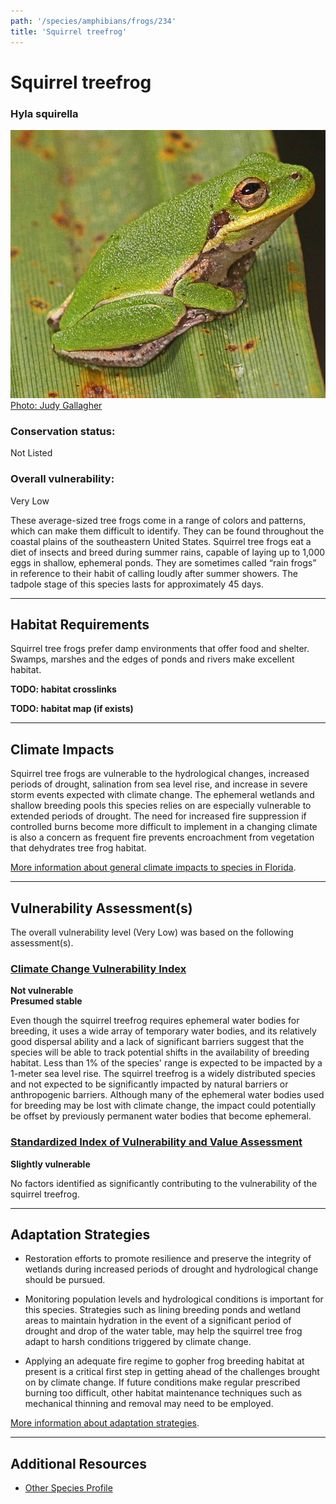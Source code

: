 ```yaml
---
path: '/species/amphibians/frogs/234'
title: 'Squirrel treefrog'
---
```


# Squirrel treefrog

### Hyla squirella

<div id="TopSection">

<div class="header-photo"><img src="234.jpg" alt="Photo for Squirrel treefrog"/>
<figcaption><a href="http://www.flickr.com/photos/52450054@N04/8262963778/" target="_blank" rel="noopener noreferrer">Photo: Judy Gallagher</a></figcaption></div>

<div>

### Conservation status:

Not Listed

### Overall vulnerability:

Very Low

</div>
</div>

These average-sized tree frogs come in a range of colors and patterns, which can make them difficult to identify.  They can be found throughout the coastal plains of the southeastern United States.  Squirrel tree frogs eat a diet of insects and breed during summer rains, capable of laying up to 1,000 eggs in shallow, ephemeral ponds.  They are sometimes called “rain frogs” in reference to their habit of calling loudly after summer showers.  The tadpole stage of this species lasts for approximately 45 days.

<hr />

## Habitat Requirements



Squirrel tree frogs prefer damp environments that offer food and shelter.  Swamps, marshes and the edges of ponds and rivers make excellent habitat.

**TODO: habitat crosslinks**

**TODO: habitat map (if exists)**

<hr />

## Climate Impacts

Squirrel tree frogs are vulnerable to the hydrological changes, increased periods of drought, salination from sea level rise, and increase in severe storm events expected with climate change.  The ephemeral wetlands and shallow breeding pools this species relies on are especially vulnerable to extended periods of drought. The need for increased fire suppression if controlled burns become more difficult to implement in a changing climate is also a concern as frequent fire prevents encroachment from vegetation that dehydrates tree frog habitat.

[More information about general climate impacts to species in Florida](/impacts/species).



<hr />

## Vulnerability Assessment(s)

The overall vulnerability level (Very Low) was based on the following assessment(s).
#### 
<div class="vulnerability-header">
<h3><a href="/impacts/vulnerability/ccvi">Climate Change Vulnerability Index</a></h3>
<b class="not">Not vulnerable <br/> Presumed stable</b>
</div> 

Even though the squirrel treefrog requires ephemeral water bodies for breeding, it uses a wide array of temporary water bodies, and its relatively good dispersal ability and a lack of significant barriers suggest that the species will be able to track potential shifts in the availability of breeding habitat.  Less than 1% of the species' range is expected to be impacted by a 1-meter sea level rise. The squirrel treefrog is a widely distributed species and not expected to be significantly impacted by natural barriers or anthropogenic barriers.    Although many of the ephemeral water bodies used for breeding may be lost with climate change, the impact could potentially be offset by previously permanent water bodies that become ephemeral.

#### 
<div class="vulnerability-header">
<h3><a href="/impacts/vulnerability/sivva/species">Standardized Index of Vulnerability and Value Assessment</a></h3>
<b class="slight">Slightly vulnerable</b>
</div> 

No factors identified as significantly contributing to the vulnerability of the squirrel treefrog.


<hr />

## Adaptation Strategies

- Restoration efforts to promote resilience and preserve the integrity of wetlands during increased periods of drought and hydrological change should be pursued.

- Monitoring population levels and hydrological conditions is important for this species.  Strategies such as lining breeding ponds and wetland areas to maintain hydration in the event of a significant period of drought and drop of the water table, may help the squirrel tree frog adapt to harsh conditions triggered by climate change.

- Applying an adequate fire regime to gopher frog breeding habitat at present is a critical first step in getting ahead of the challenges brought on by climate change.  If future conditions make regular prescribed burning too difficult, other habitat maintenance techniques such as mechanical thinning and removal may need to be employed.

[More information about adaptation strategies](/strategies).

<hr />


## Additional Resources

- [Other Species Profile](http://ufwildlife.ifas.ufl.edu/frogs/squirreltreefrog.shtml)
